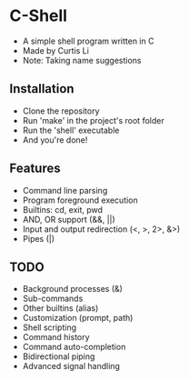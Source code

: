 # C-Shell
* A simple shell program written in C
* Made by Curtis Li
* Note: Taking name suggestions

## Installation
* Clone the repository
* Run 'make' in the project's root folder
* Run the 'shell' executable
* And you're done!

## Features
* Command line parsing
* Program foreground execution
* Builtins: cd, exit, pwd
* AND, OR support (&&, ||)
* Input and output redirection (<, >, 2>, &>)
* Pipes (|)

## TODO
* Background processes (&)
* Sub-commands
* Other builtins (alias)
* Customization (prompt, path)
* Shell scripting
* Command history
* Command auto-completion
* Bidirectional piping
* Advanced signal handling
